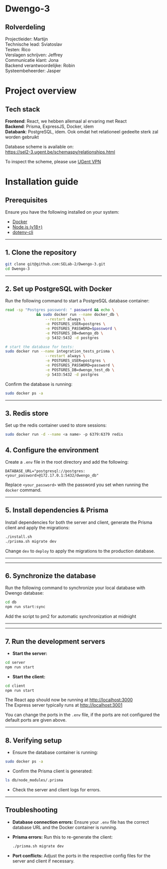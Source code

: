 # Dwengo-3

## Rolverdeling

Projectleider: Martijn </br>
Technische lead: Sviatoslav </br>
Testen: Rico </br>
Verslagen schrijven: Jeffrey </br>
Communicatie klant: Jona </br>
Backend verantwoordelijke: Robin </br>
Systeembeheerder: Jasper </br>

# Project overview

## Tech stack

**Frontend**: React, we hebben allemaal al ervaring met React </br>
**Backend**: Prisma, ExpressJS, Docker, idem</br>
**Databank**: PostgreSQL, idem. Ook omdat het relationeel gedeelte sterk zal worden gebruikt

Database scheme is available on: <br>
https://sel2-3.ugent.be/schemaspy/relationships.html

To inspect the scheme, please use [UGent VPN](vpn.ugent.be)

# Installation guide

## Prerequisites

Ensure you have the following installed on your system:

- [Docker](https://docs.docker.com/get-docker/)
- [Node.js (v18+)](https://nodejs.org/en/download)
- [dotenv-cli](https://www.npmjs.com/package/dotenv-cli)

---

## 1. Clone the repository

```bash
git clone git@github.com:SELab-2/Dwengo-3.git
cd Dwengo-3
```

---

## 2. Set up PostgreSQL with Docker

Run the following command to start a PostgreSQL database container:

```bash
read -sp "Postgres password: " password && echo \
              && sudo docker run --name docker_db \
                  --restart always \
                  -e POSTGRES_USER=postgres \
                  -e POSTGRES_PASSWORD=$password \
                  -e POSTGRES_DB=dwengo_db \
                  -p 5432:5432 -d postgres

# start the database for tests:
sudo docker run --name integration_tests_prisma \
                  --restart always \
                  -e POSTGRES_USER=postgres \
                  -e POSTGRES_PASSWORD=password \
                  -e POSTGRES_DB=dwengo_test_db \
                  -p 5433:5432 -d postgres
```

Confirm the database is running:

```bash
sudo docker ps -a
```

---

## 3. Redis store

Set up the redis container used to store sessions:

```bash
sudo docker run -d --name <a name> -p 6379:6379 redis
```

## 4. Configure the environment

Create a `.env` file in the root directory and add the following:

```
DATABASE_URL="postgresql://postgres:<your_password>@172.17.0.1:5432/dwengo_db"
```

Replace `<your_password>` with the password you set when running the `docker` command.

---

## 5. Install dependencies & Prisma

Install dependencies for both the server and client, generate the Prisma client and apply the migrations:

```bash
./install.sh
./prisma.sh migrate dev
```

Change `dev` to `deploy` to apply the migrations to the production database.

---

---

## 6. Synchronize the database

Run the following command to synchronize your local database with Dwengo database:

```bash
cd db
npm run start:sync
```

Add the script to pm2 for automatic synchronization at midnight

---

---

## 7. Run the development servers

- **Start the server:**

```bash
cd server
npm run start
```

- **Start the client:**

```bash
cd client
npm run start
```

The React app should now be running at [http://localhost:3000](http://localhost:3000) <br>
The Express server typically runs at [http://localhost:3001](http://localhost:3001)

You can change the ports in the `.env` file, if the ports are not configured the default ports are given above.

---

## 8. Verifying setup

- Ensure the database container is running:

```bash
sudo docker ps -a
```

- Confirm the Prisma client is generated:

```bash
ls db/node_modules/.prisma
```

- Check the server and client logs for errors.

---

## Troubleshooting

- **Database connection errors:**
  Ensure your `.env` file has the correct database URL and the Docker container is running.

- **Prisma errors:**
  Run this to re-generate the client:

  ```bash
  ./prisma.sh migrate dev
  ```

- **Port conflicts:**
  Adjust the ports in the respective config files for the server and client if necessary.
